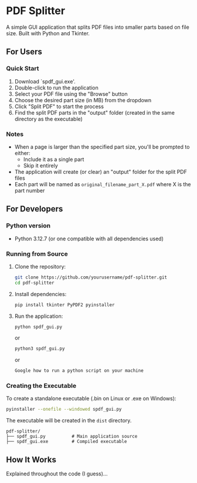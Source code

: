 # PDF Splitter

A simple GUI application that splits PDF files into smaller parts based on file size. Built with Python and Tkinter.

## For Users

### Quick Start

1. Download `spdf_gui.exe'.
2. Double-click to run the application
3. Select your PDF file using the "Browse" button
4. Choose the desired part size (in MB) from the dropdown
5. Click "Split PDF" to start the process
6. Find the split PDF parts in the "output" folder (created in the same directory as the executable)

### Notes

- When a page is larger than the specified part size, you'll be prompted to either:
  - Include it as a single part
  - Skip it entirely
- The application will create (or clear) an "output" folder for the split PDF files
- Each part will be named as `original_filename_part_X.pdf` where X is the part number

## For Developers

### Python version

- Python 3.12.7 (or one compatible with all dependencies used)

### Running from Source

1. Clone the repository:
   ```bash
   git clone https://github.com/yourusername/pdf-splitter.git
   cd pdf-splitter
   ```

2. Install dependencies:
   ```bash
   pip install tkinter PyPDF2 pyinstaller
   ```

3. Run the application:
   ```bash
   python spdf_gui.py
   ```
   or
   ```bash
   python3 spdf_gui.py
   ```
   or
   ```bash
   Google how to run a python script on your machine
   ```

### Creating the Executable

To create a standalone executable (.bin on Linux or .exe on Windows):

```bash
pyinstaller --onefile --windowed spdf_gui.py
```

The executable will be created in the `dist` directory.

```
pdf-splitter/
├── spdf_gui.py          # Main application source
├── spdf_gui.exe         # Compiled executable
```

## How It Works

Explained throughout the code (I guess)...